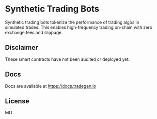 # Synthetic Trading Bots

Synthetic trading bots tokenize the performance of trading algos in simulated trades. This enables high-frequency trading on-chain with zero exchange fees and slippage.

## Disclaimer

These smart contracts have not been audited or deployed yet.

## Docs

Docs are available at https://docs.tradegen.io

## License

MIT

